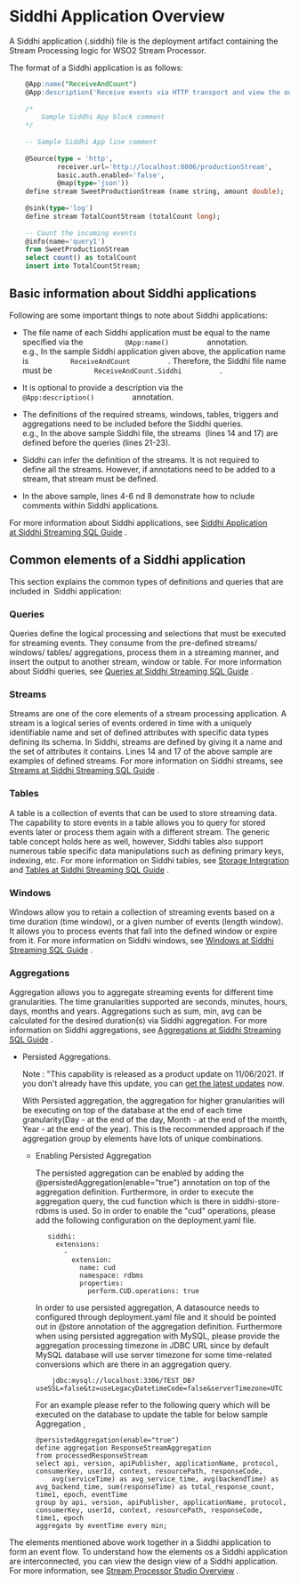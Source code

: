 # Siddhi Application Overview

A Siddhi application (.siddhi) file is the deployment
artifact containing the Stream Processing logic for WSO2 Stream
Processor.

The format of a Siddhi application is as follows:

``` sql
    @App:name("ReceiveAndCount")
    @App:description('Receive events via HTTP transport and view the output on the console')
    
    /* 
        Sample Siddhi App block comment
    */
    
    -- Sample Siddhi App line comment
    
    @Source(type = 'http',
            receiver.url='http://localhost:8006/productionStream',
            basic.auth.enabled='false',
            @map(type='json'))
    define stream SweetProductionStream (name string, amount double);
    
    @sink(type='log')
    define stream TotalCountStream (totalCount long);
    
    -- Count the incoming events
    @info(name='query1')
    from SweetProductionStream
    select count() as totalCount
    insert into TotalCountStream;
```

## Basic information about Siddhi applications

Following are some important things to note about Siddhi applications:

-   The file name of each Siddhi application must be equal to the name
    specified via the `           @App:name()          ` annotation.  
    e.g., In the sample Siddhi application given above, the application
    name is `           ReceiveAndCount          ` . Therefore, the
    Siddhi file name must be
    `           ReceiveAndCount.Siddhi          ` .

-   It is optional to provide a description via the
    `           @App:description()          ` annotation.

-   The definitions of the required streams, windows, tables, triggers
    and aggregations need to be included before the Siddhi queries.  
    e.g., In the above sample Siddhi file, the streams  (lines 14
    and 17) are defined before the queries (lines 21-23).
-   Siddhi can infer the definition of the streams. It is not required
    to define all the streams. However, if annotations need to be added
    to a stream, that stream must be defined.
-   In the above sample, lines 4-6 nd 8 demonstrate how to nclude
    comments within Siddhi applications.

For more information about Siddhi applications, see [Siddhi Application
at Siddhi Streaming SQL
Guide](https://siddhi-io.github.io/siddhi/documentation/siddhi-4.x/query-guide-4.x/#siddhi-application)
.

## Common elements of a Siddhi application

This section explains the common types of definitions and queries that
are included in  Siddhi application:

### Queries

Queries define the logical processing and selections that must be
executed for streaming events. They consume from the pre-defined
streams/ windows/ tables/ aggregations, process them in a streaming
manner, and insert the output to another stream, window or table. For
more information about Siddhi queries, see [Queries at Siddhi Streaming
SQL
Guide](https://siddhi-io.github.io/siddhi/documentation/siddhi-4.x/query-guide-4.x/#query)
.

### Streams

Streams are one of the core elements of a stream processing application.
A stream is a logical series of events ordered in time with a uniquely
identifiable name and set of defined attributes with specific data types
defining its schema. In Siddhi, streams are defined by giving it a name
and the set of attributes it contains. Lines 14 and 17 of the above
sample are examples of defined streams. For more information on Siddhi
streams, see [Streams at Siddhi Streaming SQL
Guide](https://siddhi-io.github.io/siddhi/documentation/siddhi-4.x/query-guide-4.x/#stream)
.

### Tables

A table is a collection of events that can be used to store streaming
data. The capability to store events in a table allows you to query for
stored events later or process them again with a different stream. The
generic table concept holds here as well, however, Siddhi tables also
support numerous table specific data manipulations such as defining
primary keys, indexing, etc. For more information on Siddhi tables, see
[Storage Integration](_Storage_Integration_) and [Tables at Siddhi
Streaming SQL
Guide](https://siddhi-io.github.io/siddhi/documentation/siddhi-4.x/query-guide-4.x/#table)
.

### Windows

Windows allow you to retain a collection of streaming events based on a
time duration (time window), or a given number of events (length
window). It allows you to process events that fall into the defined
window or expire from it. For more information on Siddhi windows, see
[Windows at Siddhi Streaming SQL
Guide](https://siddhi-io.github.io/siddhi/documentation/siddhi-4.x/query-guide-4.x/#defined-window)
.

### Aggregations

Aggregation allows you to aggregate streaming events for different time
granularities. The time granularities supported are seconds, minutes,
hours, days, months and years. Aggregations such as sum, min, avg can be
calculated for the desired duration(s) via Siddhi aggregation. For more
information on Siddhi aggregations, see [Aggregations at Siddhi
Streaming SQL
Guide](https://siddhi-io.github.io/siddhi/documentation/siddhi-4.x/query-guide-4.x/#incremental-aggregation)
.

* Persisted Aggregations.

  Note : "This capability is released as a product update on 11/06/2021. If you don't already have this update, you can [get the latest updates](https://updates.docs.wso2.com/en/latest/updates/overview/#!) now.

  With Persisted aggregation, the aggregation for higher granularities will be executing on top of the database at the end of each time granularity(Day - at the end of the day, Month - at the end of the month, Year - at the end of the year).
  This is the recommended approach if the aggregation group by elements have lots of unique combinations.
  
  * Enabling Persisted Aggregation
  
    The persisted aggregation can be enabled by adding the @persistedAggregation(enable="true") annotation on top of the aggregation definition.
    Furthermore, in order to execute the aggregation query, the cud function which is there in siddhi-store-rdbms is used. So in order to enable the "cud" operations, please add the following configuration on the deployment.yaml file.
    
    ```
       siddhi:
         extensions:
           -
             extension:
               name: cud
               namespace: rdbms
               properties:
                 perform.CUD.operations: true
    ```
    
    In order to use persisted aggregation, A datasource needs to configured through deployment.yaml file and it should be pointed out in @store annotation of the aggregation definition.
    Furthermore when using persisted aggregation with MySQL, please provide the aggregation processing timezone in JDBC URL since by default MySQL database will use server timezone for some time-related conversions which are there in an aggregation query.
    
    ```
        jdbc:mysql://localhost:3306/TEST_DB?useSSL=false&tz=useLegacyDatetimeCode=false&serverTimezone=UTC
    ```
    
    For an example please refer to the following query which will be executed on the database to update the table for below sample Aggregation ,
    
    ```
    @persistedAggregation(enable="true")
    define aggregation ResponseStreamAggregation
    from processedResponseStream
    select api, version, apiPublisher, applicationName, protocol, consumerKey, userId, context, resourcePath, responseCode, 
        avg(serviceTime) as avg_service_time, avg(backendTime) as avg_backend_time, sum(responseTime) as total_response_count, time1, epoch, eventTime
    group by api, version, apiPublisher, applicationName, protocol, consumerKey, userId, context, resourcePath, responseCode, time1, epoch
    aggregate by eventTime every min;
    
    ```

The elements mentioned above work together in a Siddhi application to
form an event flow. To understand how the elements os a Siddhi
application are interconnected, you can view the design view of a Siddhi
application. For more information, see [Stream Processor Studio
Overview](https://docs.wso2.com/display/SP440/Stream+Processor+Studio+Overview#StreamProcessorStudioOverview-Open)
.

  
